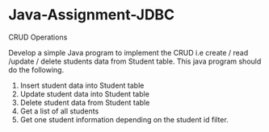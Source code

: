 # Java-Assignment-JDBC
CRUD Operations 

Develop a simple Java program to implement the CRUD  i.e create / read /update / delete students data from Student table.
This java program should do the following.
1. Insert student data into Student table
2. Update student data into Student table
3. Delete student data from Student table
4. Get a list of all students
5. Get one student information depending on the student id filter.

